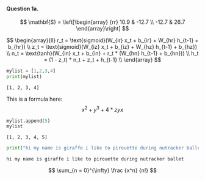 #### Question 1a.

$$
\mathbf{S} = \left[\begin{array}
{rr}
10.9 & -12.7 \\
-12.7 & 26.7
\end{array}\right]
$$

$$
\begin{array}{ll}
r_t = \text{sigmoid}(W_{ir} x_t + b_{ir} + W_{hr} h_{t-1} + b_{hr}) \\
z_t = \text{sigmoid}(W_{iz} x_t + b_{iz} + W_{hz} h_{t-1} + b_{hz}) \\
n_t = \text{tanh}(W_{in} x_t + b_{in} + r_t * (W_{hn} h_{t-1} + b_{hn})) \\
h_t = (1 - z_t) * n_t + z_t + h_{t-1} \\
\end{array}
$$



```python
mylist = [1,2,3,4]
print(mylist)
```

    [1, 2, 3, 4]


This is a formula here:
$$
x^2 + y^3 + 4*zyx
$$


```python
mylist.append(5)
mylist
```




    [1, 2, 3, 4, 5]




```python
print("hi my name is giraffe i like to pirouette during nutracker ballet")
```

    hi my name is giraffe i like to pirouette during nutracker ballet


$$
\sum_{n = 0}^{\infty} \frac {x^n} {n!}
$$

